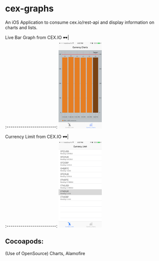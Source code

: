 # cex-graphs
An iOS Application to consume cex.io/rest-api and display information on charts and lists.

Live Bar Graph from CEX.IO 🕶|  
:-------------------------:
<img src="https://github.com/AshishKapoor/cex-graphs/blob/master/assets/screenshots/barGraph.PNG" alt="Drawing" width="140" height="280"/>  

Currency Limit from CEX.IO 🕶|  
:-------------------------:
<img src="https://github.com/AshishKapoor/cex-graphs/blob/master/assets/screenshots/currencyLimits.PNG" alt="Drawing" width="140" height="280"/>  

## Cocoapods: 
(Use of OpenSource)
Charts,
Alamofire
